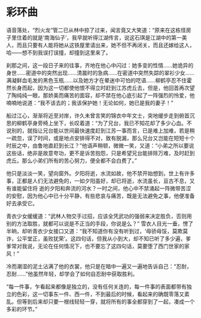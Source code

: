 # 彩环曲

语音落处，“烈火龙”管二已从林中掠了过来，闻言竟又大笑道：“原来在这栋怪房子里住着的就是‘南海仙子’，我早就听得江湖传言，说这石琪是江湖中的第一美人，而且只要有人能将她从这铁屋里请出来，她不但不再闭关，而且还嫁给这人，哈——想不到我误打误撞，却撞到这里来了。

刹那之间，这一段日子来的往事，齐地在他心中闪过：她多变的性情……她诡异的身世……密道中的突然出现……清晨时的急病……在密道中突然失踪的翠衫少女……满凝鲜血毛发的黑色玉瓶……以及她方才在晕迷中可怕的呓语……柳鹤亭忍不住霍然长身而起，因为这一切都使他恨不得立时赶到江苏虎丘去，但是，他回首再次望了陶纯纯一眼，那娇美而痛苦的面容，却不禁在他心底引起了一阵强烈的怜爱，他喃喃地说道：“我不该去的；我该保护她！无论如何，她已是我的妻子！”

船过江心，渐渐将近至对岸，许久未曾言笑的锦衣中年文士，突地缓步走到俯首沉思的柳鹤亭身旁椅上坐下，长叹着道：“为了兄台，我已不知花却了多少心血。不说别的，就指让兄台能以世间最快速度赶到江苏一事而言，已是难上加难，若是稍一疏忽，误了时间，或是地点安排得不对，致有脱漏，那么兄台又岂能在短短十个时辰之中，由鲁地直赶到长江？”他语声稍顿，微微一笑，又道：“小弟之所以要说这些话，绝非是故意夸功，更不是诉苦抱怨，只是希望兄台能排除万难，及时赶到虎丘。那么小弟们所有的苦心努力，便全都不会白费了。”

他只是淡淡一笑，望向窗外。夕阳将逝，水流如故，他不禁开始想到，世上有许多事，正都是人们无法避免的，一如夕阳虽好，却已将逝，水流虽长，亘古不息，又有谁能留住将
逝的夕阳和奔流的河水？一时之间，他心中不禁涌起一阵微带苦涩的安慰，因为他心中已十分平静，有些悲哀与痛苦，既是无法避免之事，他便准备好去承受它。

青衣少女缓缓道：“武林人物交手过招，应该全凭武功的强弱来决定胜负，否则用别的方法取胜，就都可以说是不正当的手段，你说是么？”  雪衣人目光一垂，愣了半晌，却听青衣少女接口又道：“我不知道你有没有听到过，‘毋骄毋馁，莫欺莫诈，公平堂正，虽败犹荣’。这四句话，但我从小到大，却不知已听了多少遍，爹爹常对我说，无论在任何情况下，也不要忘了这四句话，莫要堕了西门世家的家风！”

冷而潮湿的泥土沾满了他的衣裳，他只是在暗中一遍又一遍地告诉自己：“忍耐，忍耐……”他虽然年轻，却学会了如何自忍耐中获取胜利。

“每一件事，乍看起来都像是独立的，没有任何关连的，每一件事的表面都带有独立的色彩，这一切事东一件、西一件，不到最后的时候，看起来的确既零落又紊乱。但等到后来却只要一根线轻轻一穿，就将所有的事全都穿到了一起，凑成一个多彩的环节。”
